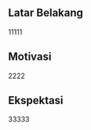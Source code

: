 [//]: # (Ceritakan sedikit tentang latar belakangmu seperti pendidikan terakhir atau pekerjaan sebelumnya)
## Latar Belakang

11111

[//]: # (Motivasi apa yang mendorongmu untuk ikut program coding bootcamp di Hacktiv8?)
## Motivasi

2222

[//]: # (Beri tahu kami, apa yang ingin kamu dapatkan di Hacktiv8 dan apa yang ingin kamu capai setelah lulus dari sini?)
## Ekspektasi

33333

[//]: # (Apakah ada hal lain yang ingin disampaikan? Bila ada, kamu bebas untuk menuliskannya)
